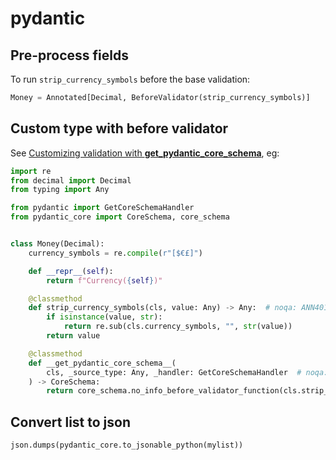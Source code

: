 # pydantic

## Pre-process fields

To run `strip_currency_symbols` before the base validation:

```python
Money = Annotated[Decimal, BeforeValidator(strip_currency_symbols)]
```

## Custom type with before validator

See [Customizing validation with **get_pydantic_core_schema**](https://docs.pydantic.dev/latest/concepts/types/#customizing-validation-with-__get_pydantic_core_schema__), eg:

```python
import re
from decimal import Decimal
from typing import Any

from pydantic import GetCoreSchemaHandler
from pydantic_core import CoreSchema, core_schema


class Money(Decimal):
    currency_symbols = re.compile(r"[$€£]")

    def __repr__(self):
        return f"Currency({self})"

    @classmethod
    def strip_currency_symbols(cls, value: Any) -> Any:  # noqa: ANN401
        if isinstance(value, str):
            return re.sub(cls.currency_symbols, "", str(value))
        return value

    @classmethod
    def __get_pydantic_core_schema__(
        cls, _source_type: Any, _handler: GetCoreSchemaHandler  # noqa: ANN401
    ) -> CoreSchema:
        return core_schema.no_info_before_validator_function(cls.strip_currency_symbols, core_schema.decimal_schema())
```

## Convert list to json

```python
json.dumps(pydantic_core.to_jsonable_python(mylist))
```
